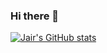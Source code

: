### Hi there 👋

[![Jair's GitHub stats](https://github-readme-stats.vercel.app/api?username=jairloan)](https://github.com/jairloan/github-readme-stats)


<!--
**jairloan/jairloan** is a ✨ _special_ ✨ repository because its `README.md` (this file) appears on your GitHub profile.

Here are some ideas to get you started:

- 🔭 I’m currently working on ...
- 🌱 I’m currently learning ...
- 👯 I’m looking to collaborate on ...
- 🤔 I’m looking for help with ...
- 💬 Ask me about ...
- 📫 How to reach me: ...
- 😄 Pronouns: ...
- ⚡ Fun fact: ...
-->

